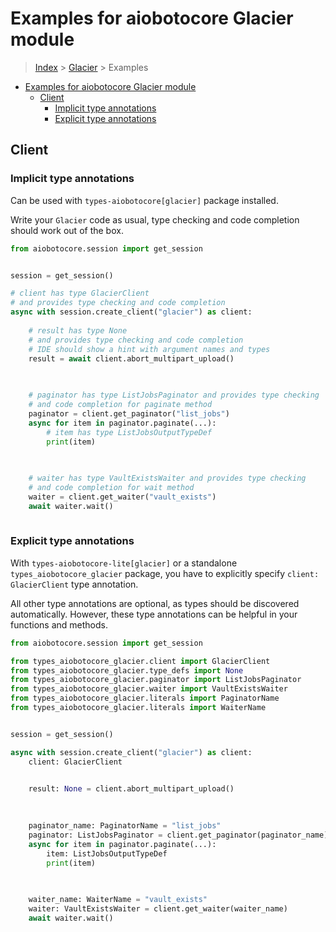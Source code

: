 <a id="examples-for-aiobotocore-glacier-module"></a>

# Examples for aiobotocore Glacier module

> [Index](../README.md) > [Glacier](./README.md) > Examples

- [Examples for aiobotocore Glacier module](#examples-for-aiobotocore-glacier-module)
  - [Client](#client)
    - [Implicit type annotations](#implicit-type-annotations)
    - [Explicit type annotations](#explicit-type-annotations)

<a id="client"></a>

## Client

<a id="implicit-type-annotations"></a>

### Implicit type annotations

Can be used with `types-aiobotocore[glacier]` package installed.

Write your `Glacier` code as usual, type checking and code completion should
work out of the box.

```python
from aiobotocore.session import get_session


session = get_session()

# client has type GlacierClient
# and provides type checking and code completion
async with session.create_client("glacier") as client:
    
    # result has type None
    # and provides type checking and code completion
    # IDE should show a hint with argument names and types
    result = await client.abort_multipart_upload()
    

    
    # paginator has type ListJobsPaginator and provides type checking
    # and code completion for paginate method
    paginator = client.get_paginator("list_jobs")
    async for item in paginator.paginate(...):
        # item has type ListJobsOutputTypeDef
        print(item)
    

    
    # waiter has type VaultExistsWaiter and provides type checking
    # and code completion for wait method
    waiter = client.get_waiter("vault_exists")
    await waiter.wait()
    
```

<a id="explicit-type-annotations"></a>

### Explicit type annotations

With `types-aiobotocore-lite[glacier]` or a standalone
`types_aiobotocore_glacier` package, you have to explicitly specify
`client: GlacierClient` type annotation.

All other type annotations are optional, as types should be discovered
automatically. However, these type annotations can be helpful in your functions
and methods.

```python
from aiobotocore.session import get_session

from types_aiobotocore_glacier.client import GlacierClient
from types_aiobotocore_glacier.type_defs import None
from types_aiobotocore_glacier.paginator import ListJobsPaginator
from types_aiobotocore_glacier.waiter import VaultExistsWaiter
from types_aiobotocore_glacier.literals import PaginatorName
from types_aiobotocore_glacier.literals import WaiterName


session = get_session()

async with session.create_client("glacier") as client:
    client: GlacierClient

    
    result: None = client.abort_multipart_upload()
    

    
    paginator_name: PaginatorName = "list_jobs"
    paginator: ListJobsPaginator = client.get_paginator(paginator_name)
    async for item in paginator.paginate(...):
        item: ListJobsOutputTypeDef
        print(item)
    

    
    waiter_name: WaiterName = "vault_exists"
    waiter: VaultExistsWaiter = client.get_waiter(waiter_name)
    await waiter.wait()
    
```
